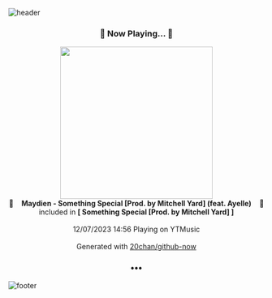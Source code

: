 ![header](https://capsule-render.vercel.app/api?type=wave&height=170&section=header&fontColor=090707&fontAlignX=45&fontAlignY=65&fontSize=100)

<h3 align="center">🎵 Now Playing... 🎵</h3>
<p align="center">
  <a href="https://music.youtube.com/watch?v=9YftB_pqOVo">
    <img width="300" src="https://lh3.googleusercontent.com/o0KQmWPp7hF_NME1hBniHhohbCYpDtbbLw3Dmk28ozBI7vdqsdK5PJ5DyFd9FMJlUOnI8UNO1Czr-Gs">
  </a>
  <br>
  🎵&nbsp&nbsp&nbsp <b>Maydien - Something Special [Prod. by Mitchell Yard] (feat. Ayelle)</b> &nbsp&nbsp&nbsp🎵
  <br>
  included in <b>[ Something Special [Prod. by Mitchell Yard] ]</b>
  
  <br />
  <br />
  12/07/2023 14:56 Playing on YTMusic
  <br />
  <br />
  Generated with <a href="https://github.com/20chan/github-now">20chan/github-now</a>
</p>

<h3 align="center">•••</h3>

![footer](https://capsule-render.vercel.app/api?type=wave&height=150&section=footer)
